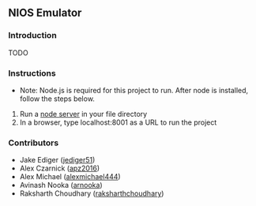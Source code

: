 ## NIOS Emulator

### Introduction

TODO

### Instructions

- Note: Node.js is required for this project to run. After node is installed, follow the steps below.

1) Run a [node server](https://ccoenraets.github.io/ionic-tutorial/start-node-server.html) in your file directory
2) In a browser, type localhost:8001 as a URL to run the project

### Contributors

- Jake Ediger ([jediger51](https://git.unl.edu/jediger51))
- Alex Czarnick ([apz2016](https://git.unl.edu/apz2016))
- Alex Michael ([alexmichael444](https://git.unl.edu/alexmichael444))
- Avinash Nooka ([arnooka](https://git.unl.edu/arnooka))
- Raksharth Choudhary ([raksharthchoudhary](https://git.unl.edu/raksharthchoudhary))